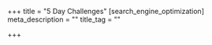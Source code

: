 +++
title = "5 Day Challenges"
[search_engine_optimization]
meta_description = ""
title_tag = ""

+++
